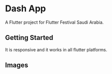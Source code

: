 # Dash App

A Flutter project for Flutter Festival Saudi Arabia.

## Getting Started
It is responsive and it works in all flutter platforms.


## Images

